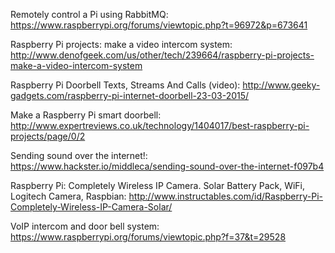  Remotely control a Pi using RabbitMQ:
 https://www.raspberrypi.org/forums/viewtopic.php?t=96972&p=673641

 Raspberry Pi projects: make a video intercom system:
 http://www.denofgeek.com/us/other/tech/239664/raspberry-pi-projects-make-a-video-intercom-system

 Raspberry Pi Doorbell Texts, Streams And Calls (video):
 http://www.geeky-gadgets.com/raspberry-pi-internet-doorbell-23-03-2015/

 Make a Raspberry Pi smart doorbell:
 http://www.expertreviews.co.uk/technology/1404017/best-raspberry-pi-projects/page/0/2

 Sending sound over the internet!:
 https://www.hackster.io/middleca/sending-sound-over-the-internet-f097b4

 Raspberry Pi: Completely Wireless IP Camera. Solar Battery Pack, WiFi, Logitech Camera, Raspbian:
 http://www.instructables.com/id/Raspberry-Pi-Completely-Wireless-IP-Camera-Solar/

 VoIP intercom and door bell system:
 https://www.raspberrypi.org/forums/viewtopic.php?f=37&t=29528

